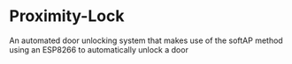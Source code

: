 # Proximity-Lock
An automated door  unlocking system that makes use of the softAP method using an ESP8266 to automatically unlock a door
